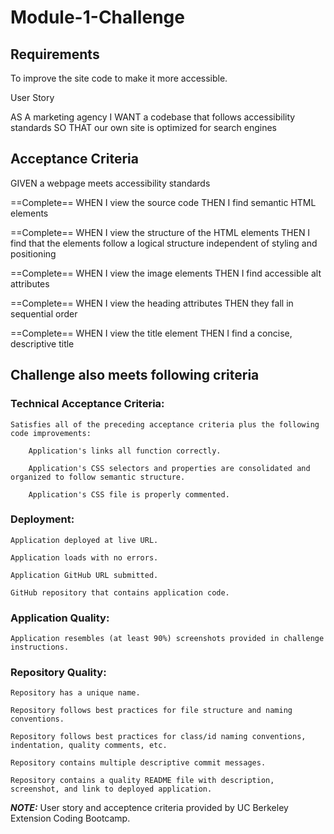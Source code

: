 # Module-1-Challenge

## Requirements

To improve the site code to make it more accessible.

User Story

AS A marketing agency
I WANT a codebase that follows accessibility standards
SO THAT our own site is optimized for search engines

## Acceptance Criteria

GIVEN a webpage meets accessibility standards

==Complete==
WHEN I view the source code
THEN I find semantic HTML elements

==Complete==
WHEN I view the structure of the HTML elements
THEN I find that the elements follow a logical structure independent of styling and positioning

==Complete==
WHEN I view the image elements
THEN I find accessible alt attributes

==Complete==
WHEN I view the heading attributes
THEN they fall in sequential order

==Complete==
WHEN I view the title element
THEN I find a concise, descriptive title

## Challenge also meets following criteria

### Technical Acceptance Criteria:
    Satisfies all of the preceding acceptance criteria plus the following code improvements:

        Application's links all function correctly.

        Application's CSS selectors and properties are consolidated and organized to follow semantic structure.

        Application's CSS file is properly commented.

### Deployment:
    Application deployed at live URL.

    Application loads with no errors.

    Application GitHub URL submitted.

    GitHub repository that contains application code.

### Application Quality:
    Application resembles (at least 90%) screenshots provided in challenge instructions.

### Repository Quality: 
    Repository has a unique name.

    Repository follows best practices for file structure and naming conventions.

    Repository follows best practices for class/id naming conventions, indentation, quality comments, etc.

    Repository contains multiple descriptive commit messages.

    Repository contains a quality README file with description, screenshot, and link to deployed application.

**_NOTE:_** User story and acceptence criteria provided by UC Berkeley Extension Coding Bootcamp.